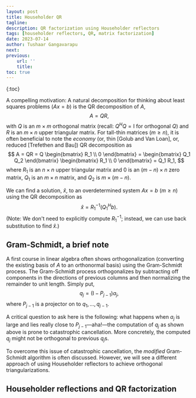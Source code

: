 ```yaml
---
layout: post
title: Householder QR
tagline: 
description: QR factorization using Householder reflectors
tags: [householder reflectors, QR, matrix factorization]
date: 2023-07-14
author: Tushaar Gangavarapu
next:
previous: 
    url: ''
    title:
toc: true
---
```


{:toc}

A compelling motivation: A natural decomposition for thinking about least 
squares problems ($Ax = b$) is the QR decomposition of $A$,
$$
A = QR,
$$
with $Q$ is an $m \times m$ orthogonal matrix (recall: $Q^H Q = \mathrm{I}$ for
orthogonal $Q$) and $R$ is an $m \times n$ upper triangular matrix. For 
tall-thin matrices ($m \geq n$), it is often beneficial to note the _economy_ 
(or, thin [Golub and Van Loan], or, reduced [Trefethen and Bau]) QR 
decomposition as
$$
A = QR = Q \begin{bmatrix}
R_1 \\
0
\end{bmatrix} = \begin{bmatrix} Q_1 Q_2 \end{bmatrix} \begin{bmatrix}
R_1 \\
0
\end{bmatrix} = Q_1 R_1,
$$
where $R_1$ is an $n \times n$ upper triangular matrix and $0$ is an 
$(m - n) \times n$ zero matrix, $Q_1$ is an $m \times n$ matrix, and $Q_2$ is
$m \times (m - n)$. 

We can find a solution, $\hat{x}$, to an overdetermined system $Ax = b$ 
($m \geq n$) using the QR decomposition as
$$
\hat{x} = R_1^{-1} (Q_1^H b).
$$
(Note: We don't need to explicitly compute $R_1^{-1}$; instead, we can use
back substitution to find $\hat{x}$.)

## Gram-Schmidt, a brief note

A first course in linear algebra often shows orthogonalization (converting the 
existing basis of $A$ to an orthonormal basis) using the Gram-Schmidt process.
The Gram-Schmidt process orthogonalizes by subtracting off components in the
directions of previous columns and then normalizing the remainder to unit 
length. Simply put,
$$
q_j = (\mathrm{I} - P_{j-1}) a_j,
$$
where $P_{j-1}$ is a projector on to $q_1, \dotsc, q_{j-1}$.

A critical question to ask here is the following: what happens when $a_j$ is
large and lies really close to $P_{j-1}$—aha!—the computation of $q_j$ as shown
above is prone to catastrophic cancellation. More concretely, the computed $q_j$
might not be orthogonal to previous $q_j$s.

To overcome this issue of catastrophic cancellation, the _modified_ Gram-Schmidt
algorithm is often discussed. However, we will see a different approach of using
Householder reflectors to achieve orthogonal triangularizations.

## Householder reflections and QR factorization
